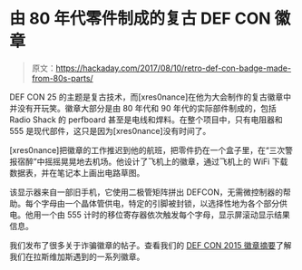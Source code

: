 # 由 80 年代零件制成的复古 DEF CON 徽章

> 原文：<https://hackaday.com/2017/08/10/retro-def-con-badge-made-from-80s-parts/>

DEF CON 25 的主题是复古技术，而[xres0nance]在他为大会制作的复古徽章中并没有开玩笑。徽章大部分是由 80 年代和 90 年代的实际部件制成的，包括 Radio Shack 的 perfboard 甚至是电线和焊料。在整个项目中，只有电阻器和 555 是现代部件，这只是因为[xres0nance]没有时间了。

[xres0nance]把徽章的工作推迟到他的航班，把零件扔在一个盒子里，在“三次警报宿醉”中摇摇晃晃地去机场。他设计了飞机上的徽章，通过飞机上的 WiFi 下载数据表，并在笔记本上画出电路草图。

该显示器来自一部旧手机，它使用二极管矩阵拼出 DEFCON，无需微控制器的帮助。每个字母由一个晶体管供电，特定的引脚被封锁，以选择性地为各个部分供电。他用一个由 555 计时的移位寄存器依次触发每个字母，显示屏滚动显示结果信息。

我们发布了很多关于诈骗徽章的帖子。查看我们的 [DEF CON 2015 徽章摘要](https://hackaday.com/2017/08/04/all-the-hardware-badges-of-def-con-25/)了解我们在拉斯维加斯遇到的一系列徽章。